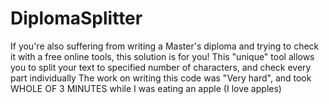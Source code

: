 # DiplomaSplitter

If you're also suffering from writing a Master's diploma and trying to check it with a free online tools, this solution is for you!
This "unique" tool allows you to split your text to specified number of characters, and check every part individually
The work on writing this code was "Very hard", and took WHOLE OF 3 MINUTES while I was eating an apple (I love apples)
